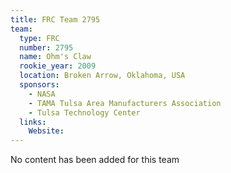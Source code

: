 ```yaml
---
title: FRC Team 2795
team:
  type: FRC
  number: 2795
  name: Ohm's Claw
  rookie_year: 2009
  location: Broken Arrow, Oklahoma, USA
  sponsors:
    - NASA
    - TAMA Tulsa Area Manufacturers Association
    - Tulsa Technology Center
  links:
    Website: 
---
```

No content has been added for this team